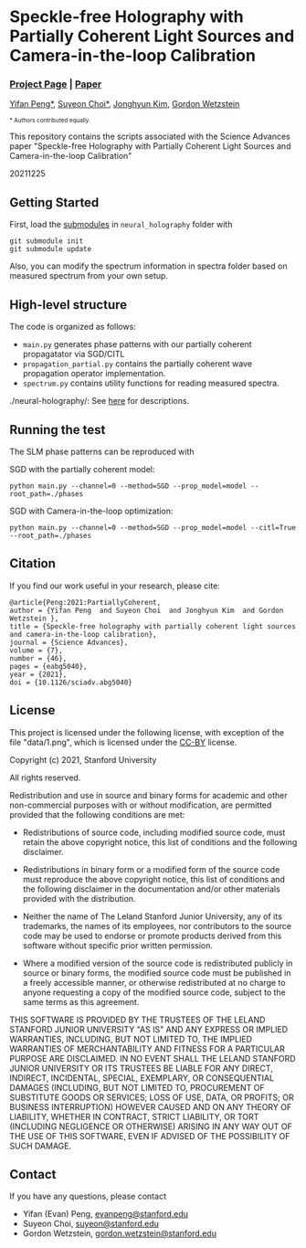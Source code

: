 # Speckle-free Holography with Partially Coherent Light Sources and Camera-in-the-loop Calibration
### [Project Page](https://www.computationalimaging.org/publications/partiallycoherentholography/)  | [Paper](https://www.science.org/doi/10.1126/sciadv.abg5040)

[Yifan Peng*](http://stanford.edu/~evanpeng/), [Suyeon Choi*](https://choisuyeon.github.io/), [Jonghyun Kim](http://j-kim.kr/), [Gordon Wetzstein](http://stanford.edu/~gordonwz/)

<font size="1">* Authors contributed equally.</font>

This repository contains the scripts associated with the Science Advances paper "Speckle-free Holography with Partially Coherent Light Sources and Camera-in-the-loop Calibration"

20211225

## Getting Started

First, load the [submodules](https://github.com/computational-imaging/neural-holography) in ```neural_holography``` folder with
```
git submodule init
git submodule update
```

Also, you can modify the spectrum information in spectra folder based on measured spectrum from your own setup.

## High-level structure

The code is organized as follows:

* ```main.py``` generates phase patterns with our partially coherent propagatator via SGD/CITL
* ```propagation_partial.py``` contains the partially coherent wave propagation operator implementation.
* ```spectrum.py``` contains utility functions for reading measured spectra.

./neural-holography/: See [here](https://github.com/computational-imaging/neural-holography) for descriptions.


## Running the test
The SLM phase patterns can be reproduced with

SGD with the partially coherent model:
```
python main.py --channel=0 --method=SGD --prop_model=model --root_path=./phases
```

SGD with Camera-in-the-loop optimization:
```
python main.py --channel=0 --method=SGD --prop_model=model --citl=True --root_path=./phases
```


## Citation
If you find our work useful in your research, please cite:

```
@article{Peng:2021:PartiallyCoherent,
author = {Yifan Peng  and Suyeon Choi  and Jonghyun Kim  and Gordon Wetzstein },
title = {Speckle-free holography with partially coherent light sources and camera-in-the-loop calibration},
journal = {Science Advances},
volume = {7},
number = {46},
pages = {eabg5040},
year = {2021},
doi = {10.1126/sciadv.abg5040}
```

## License
This project is licensed under the following license, with exception of the file "data/1.png", which is licensed under the [CC-BY](https://creativecommons.org/licenses/by/3.0/) license.


Copyright (c) 2021, Stanford University

All rights reserved.

Redistribution and use in source and binary forms for academic and other non-commercial purposes with or without modification, are permitted provided that the following conditions are met:

* Redistributions of source code, including modified source code, must retain the above copyright notice, this list of conditions and the following disclaimer.

* Redistributions in binary form or a modified form of the source code must reproduce the above copyright notice, this list of conditions and the following disclaimer in the documentation and/or other materials provided with the distribution.

* Neither the name of The Leland Stanford Junior University, any of its trademarks, the names of its employees, nor contributors to the source code may be used to endorse or promote products derived from this software without specific prior written permission.

* Where a modified version of the source code is redistributed publicly in source or binary forms, the modified source code must be published in a freely accessible manner, or otherwise redistributed at no charge to anyone requesting a copy of the modified source code, subject to the same terms as this agreement.

THIS SOFTWARE IS PROVIDED BY THE TRUSTEES OF THE LELAND STANFORD JUNIOR UNIVERSITY "AS IS" AND ANY EXPRESS OR IMPLIED WARRANTIES, INCLUDING, BUT NOT LIMITED TO, THE IMPLIED WARRANTIES OF MERCHANTABILITY AND FITNESS FOR A PARTICULAR PURPOSE ARE DISCLAIMED. IN NO EVENT SHALL THE LELAND STANFORD JUNIOR UNIVERSITY OR ITS TRUSTEES BE LIABLE FOR ANY DIRECT, INDIRECT, INCIDENTAL, SPECIAL, EXEMPLARY, OR CONSEQUENTIAL DAMAGES (INCLUDING, BUT NOT LIMITED TO, PROCUREMENT OF SUBSTITUTE GOODS OR SERVICES; LOSS OF USE, DATA, OR PROFITS; OR BUSINESS INTERRUPTION) HOWEVER CAUSED AND ON ANY THEORY OF LIABILITY, WHETHER IN CONTRACT, STRICT LIABILITY, OR TORT (INCLUDING NEGLIGENCE OR OTHERWISE) ARISING IN ANY WAY OUT OF THE USE OF THIS SOFTWARE, EVEN IF ADVISED OF THE POSSIBILITY OF SUCH DAMAGE.

## Contact
If you have any questions, please contact

* Yifan (Evan) Peng, evanpeng@stanford.edu
* Suyeon Choi, suyeon@stanford.edu
* Gordon Wetzstein, gordon.wetzstein@stanford.edu
